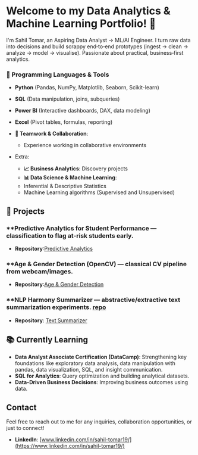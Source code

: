 # Welcome to my Data Analytics & Machine Learning Portfolio! 👋

I'm Sahil Tomar, an Aspiring Data Analyst → ML/AI Engineer. I turn raw data into decisions and build scrappy end‑to‑end prototypes (ingest → clean → analyze → model → visualise). Passionate about practical, business‑first analytics.

### 🔧 Programming Languages & Tools
- **Python** (Pandas, NumPy, Matplotlib, Seaborn, Scikit-learn)
- **SQL** (Data manipulation, joins, subqueries)
- **Power BI** (Interactive dashboards, DAX, data modeling)
- **Excel** (Pivot tables, formulas, reporting)
- **🤝 Teamwork & Collaboration**:
  - Experience working in collaborative environments 

- Extra:
  - **📈 Business Analytics**: Discovery projects
  - **📊 Data Science & Machine Learning**:
  - Inferential & Descriptive Statistics
  - Machine Learning algorithms (Supervised and Unsupervised)


## 🚀 Projects

### **Predictive Analytics for Student Performance — classification to flag at‑risk students early. 
- **Repository**:[Predictive Analytics](https://github.com/Sahilt01/Predictive-Analytics-for-Student-Performance)

### **Age & Gender Detection (OpenCV) — classical CV pipeline from webcam/images. 
- **Repository**:[Age & Gender Detection ](https://github.com/Sahilt01/AGE-GENDER-Detection)

### **NLP Harmony Summarizer — abstractive/extractive text summarization experiments. [repo](https://github.com/Sahilt01/NLP-Harmony-summarizer)
- **Repository**: [Text Summarizer](https://github.com/Sahilt01/NLP-Harmony-summarizer)

## 📚 Currently Learning

- **Data Analyst Associate Certification (DataCamp)**: Strengthening key foundations like exploratory data analysis, data manipulation with pandas, data visualization, SQL, and insight communication.
- **SQL for Analytics**: Query optimization and building analytical datasets.  
- **Data-Driven Business Decisions**: Improving business outcomes using data.

## Contact

Feel free to reach out to me for any inquiries, collaboration opportunities, or just to connect!

- **LinkedIn**: [www.linkedin.com/in/sahil-tomar19/](https://www.linkedin.com/in/sahil-tomar19/)

